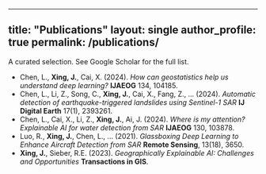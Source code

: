 
---
title: "Publications"
layout: single
author_profile: true
permalink: /publications/
---

A curated selection. See Google Scholar for the full list.

- Chen, L., **Xing, J.**, Cai, X. (2024). *How can geostatistics help us understand deep learning?* **IJAEOG** 134, 104185.
- Chen, L., Li, Z., Song, C., **Xing, J.**, Cai, X., Fang, Z., ... (2024). *Automatic detection of earthquake-triggered landslides using Sentinel-1 SAR* **IJ Digital Earth** 17(1), 2393261.
- Chen, L., Cai, X., Li, Z., **Xing, J.**, Ai, J. (2024). *Where is my attention? Explainable AI for water detection from SAR* **IJAEOG** 130, 103878.
- Luo, R., **Xing, J.**, Chen, L., ... (2021). *Glassboxing Deep Learning to Enhance Aircraft Detection from SAR* **Remote Sensing**, 13(18), 3650.
- **Xing, J.**, Sieber, R.E. (2023). *Geographically Explainable AI: Challenges and Opportunities* **Transactions in GIS**.
